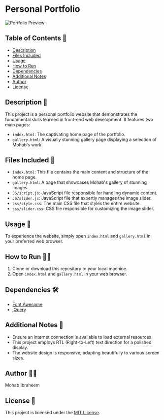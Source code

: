 # Personal Portfolio

![Portfolio Preview](https://i.imgur.com/kZ5fOsP.png)

## Table of Contents 📜

- [Description](#description)
- [Files Included](#files-included)
- [Usage](#usage)
- [How to Run](#how-to-run)
- [Dependencies](#dependencies)
- [Additional Notes](#additional-notes)
- [Author](#author)
- [License](#license)

## Description 📝

This project is a personal portfolio website that demonstrates the fundamental skills learned in front-end web development. It features two main pages:

- `index.html`: The captivating home page of the portfolio.
- `gallery.html`: A visually stunning gallery page displaying a selection of Mohab's work.

## Files Included 📁

- `index.html`: This file contains the main content and structure of the home page.
- `gallery.html`: A page that showcases Mohab's gallery of stunning images.
- `JS/script.js`: JavaScript file responsible for handling dynamic content.
- `JS/slider.js`: JavaScript file that expertly manages the image slider.
- `css/style.css`: The main CSS file that styles the entire website.
- `css/slider.css`: CSS file responsible for customizing the image slider.

## Usage 🚀

To experience the website, simply open `index.html` and `gallery.html` in your preferred web browser.

## How to Run 🏃‍♂️

1. Clone or download this repository to your local machine.
2. Open `index.html` and `gallery.html` in your web browser.

## Dependencies 🛠️

- [Font Awesome](https://cdnjs.cloudflare.com/ajax/libs/font-awesome/6.4.2/css/all.min.css)
- [jQuery](https://ajax.googleapis.com/ajax/libs/jquery/3.7.0/jquery.min.js)

## Additional Notes 📌

- Ensure an internet connection is available to load external resources.
- This project employs RTL (Right-to-Left) text direction for a polished display.
- The website design is responsive, adapting beautifully to various screen sizes.

## Author 👨‍💻

Mohab Ibraheem

## License 📜

This project is licensed under the [MIT License](LICENSE).
